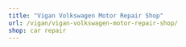 ```yaml
---
title: "Vigan Volkswagen Motor Repair Shop"
url: /vigan/vigan-volkswagen-motor-repair-shop/
shop: car repair
---
```

